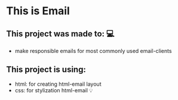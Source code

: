 # This is Email

## This project was made to: 💻
- make responsible emails for most commonly used email-clients

## This project is using:
- html: for creating html-email layout 
- css: for stylization html-email 💡
